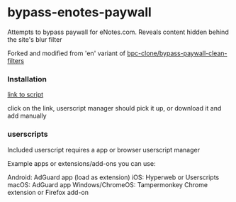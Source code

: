 # bypass-enotes-paywall
Attempts to bypass paywall for eNotes.com. Reveals content hidden behind the site's blur filter

Forked and modified from 'en' variant of [bpc-clone/bypass-paywall-clean-filters](https://github.com/bpc-clone/bypass-paywalls-clean-filters)
### Installation

[link to script](https://raw.githubusercontent.com/stevenya97/bypass-enotes-paywall/main/bypass-enotes-paywall.js)

click on the link, userscript manager should pick it up, or download it and add manually
### userscripts
Included userscript requires a app or browser userscript manager

Example apps or extensions/add-ons you can use:

Android: AdGuard app (load as extension)
iOS: Hyperweb or Userscripts
macOS: AdGuard app
Windows/ChromeOS: Tampermonkey Chrome extension or Firefox add-on
